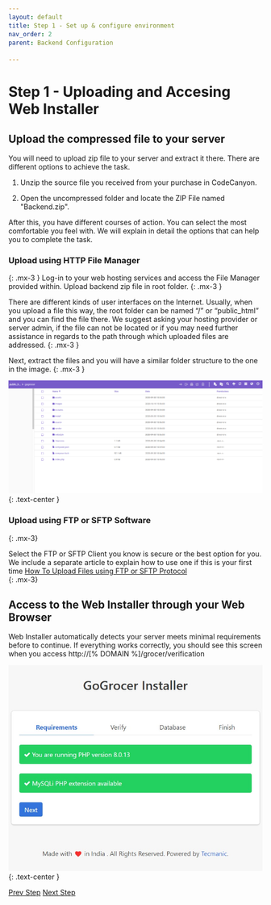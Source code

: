 ```yaml
---
layout: default
title: Step 1 - Set up & configure environment
nav_order: 2
parent: Backend Configuration

---
```


# Step 1 - Uploading and Accesing Web Installer

## Upload the compressed file to your server

You will need to upload zip file to your server and extract it there. There are different options to achieve the task.

1. Unzip the source file you received from your purchase in CodeCanyon.

2. Open the uncompressed folder and locate the ZIP File named "Backend.zip".

After this, you have different courses of action. You can select the most comfortable you feel with. We will explain in detail the options that can help you to complete the task.

### Upload using HTTP File Manager
{: .mx-3 }
 Log-in to your web hosting services and access the File Manager provided within. Upload backend zip file in root folder.
 {: .mx-3 }

There are different kinds of user interfaces on the Internet. Usually, when you upload a file this way, the root folder can be named “/” or “public_html” and you can find the file there. We suggest asking your hosting provider or server admin, if the file can not be located or if you may need further assistance in regards to the path through which uploaded files are addressed.
{: .mx-3 }

Next, extract the files and you will have a similar folder structure to the one in the image.
{: .mx-3 }

![Requirements Verification Screen](/assets/images/backend_installer/uploadhttp.png)
{: .text-center }

### Upload using FTP or SFTP Software
{: .mx-3}

Select the FTP or SFTP Client you know is secure or the best option for you. We include a separate article to explain how to use one if this is your first time [How To Upload Files using FTP or SFTP Protocol](/docs/backend/how-to/upload-sftp.html)  
{: .mx-3}

## Access to the Web Installer through your Web Browser

Web Installer automatically detects your server meets minimal requirements before to continue. If everything works correctly, you should see this screen when you access http://[% DOMAIN %]/grocer/verification

![Requirements Verification Screen](/assets/images/backend_installer/req_ok.jpeg)
{: .text-center }

<p class="text-center">
    <a href="requirements.html" class="btn btn-purple">Prev Step</a>
    <a href="step2.html" class="btn btn-purple">Next Step</a>
</p>